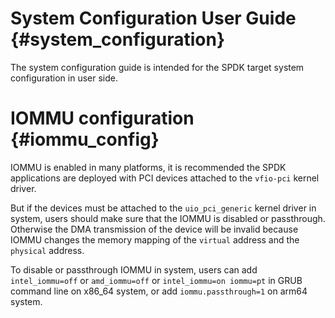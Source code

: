 # System Configuration User Guide {#system_configuration}

The system configuration guide is intended for the SPDK target system
configuration in user side.

# IOMMU configuration {#iommu_config}

IOMMU is enabled in many platforms, it is recommended the SPDK applications
are deployed with PCI devices attached to the `vfio-pci` kernel driver.

But if the devices must be attached to the `uio_pci_generic` kernel driver
in system, users should make sure that the IOMMU is disabled or passthrough.
Otherwise the DMA transmission of the device will be invalid because IOMMU
changes the memory mapping of the `virtual` address and the `physical`
address.

To disable or passthrough IOMMU in system, users can add `intel_iommu=off`
or `amd_iommu=off` or `intel_iommu=on iommu=pt` in GRUB command line on
x86_64 system, or add `iommu.passthrough=1` on arm64 system.

